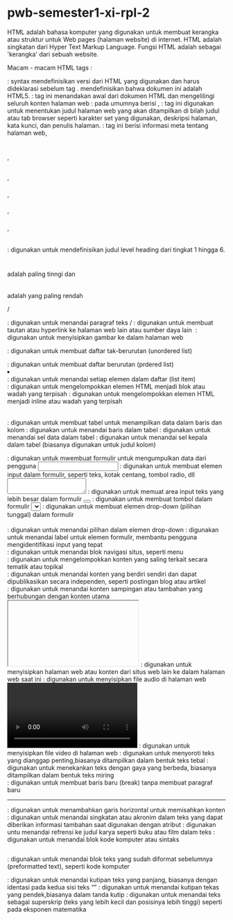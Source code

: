# pwb-semester1-xi-rpl-2

HTML adalah bahasa komputer yang digunakan untuk membuat kerangka atau struktur untuk Web pages (halaman website) di internet.
HTML adalah singkatan dari Hyper Text Markup Language.
Fungsi HTML adalah sebagai 'kerangka' dari sebuah website.

Macam - macam HTML tags :
<!DOCTYPE> : syntax mendefinisikan versi dari HTML yang digunakan dan harus dideklarasi sebelum tag <html>. <!DOCTYPE html>mendefinisikan bahwa dokumen ini adalah HTML5.
<html></html> : tag ini menandakan awal dari dokumen HTML dan mengelilingi seluruh konten halaman web
<head></head> : pada umumnya berisi <meta>, <title>, konten css/js internal maupun link ke file css/js eksternal.
<body></body> : tag ini berisi konten website yang ingin ditampilkan pada browser.
<title></title> : tag ini digunakan untuk menentukan judul halaman web yang akan ditampilkan di bilah judul atau tab browser seperti karakter set yang digunakan, deskripsi halaman, kata kunci, dan penulis halaman.
<meta> : tag ini berisi informasi meta tentang halaman web,
<h1></h1>, <h2></h2>, <h3></h3>, <h4></h4>, <h5></h5>, <h6></h6> : digunakan untuk mendefinisikan judul level heading dari tingkat 1 hingga 6. <h1></h1> adalah paling tinngi dan <h6></h6> adalah yang paling rendah
<p>/</p> : digunakan untuk menandai paragraf teks
<a>/</a> : digunakan untuk membuat tautan atau hyperlink ke halaman web lain atau sumber daya lain
<img> : digunakan untuk menyisipkan gambar ke dalam halaman web 
<ul></ul> : digunakan untuk membuat daftar tak-berurutan (unordered list)
<ol></ol> : digunakan untuk membuat daftar berurutan (prdered list)
<li></li> : digunakan untuk menandai setiap elemen dalam daftar (list item)
<div></div> : digunakan untuk mengelompokkan elemen HTML menjadi blok atau wadah yang terpisah
<span></span> : digunakan untuk mengelompokkan elemen HTML menjadi inline atau wadah yang terpisah
<table></table> : digunakan untuk membuat tabel untuk menampilkan data dalam baris dan kolom 
<tr></tr> : digunakan untuk menandai baris dalam tabel
<td></td> : digunakan untuk menandai sel data dalam tabel
<th></th> : digunakan untuk menandai sel kepala dalam tabel (biasanya digunakan untuk judul kolom)
<form></form> : digunakan untuk mwembuat formulir untuk mengumpulkan data dari pengguna 
<input> : digunakan untuk membuat elemen input dalam formulir, seperti teks, kotak centang, tombol radio, dll
<textarea></textarea> : digunakan untuk memuat area input teks yang lebih besar dalam formulir
<button></button> : digunakan untuk membuat tombol dalam formulir
<select></select> : digunakan untuk membuat elemen drop-down (pilihan tunggal) dalam formulir
<option></option> : digunakan untuk menandai pilihan dalam elemen drop-down
<label></label> : digunakan untuk menandai label untuk elemen formulir, membantu pengguna mengidentifikasi input yang tepat
<nav></nav> : digunakan untuk menandai blok navigasi situs, seperti menu
<section></section> : digunakan untuk mengelompokkan konten yang saling terkait secara tematik atau topikal
<article></article> : digunakan untuk menandai konten yang berdiri sendiri dan dapat dipublikasikan secara independen, seperti postingan blog atau artikel
<aside></aside> : digunakan untuk menandai konten sampingan atau tambahan yang berhubungan dengan konten utama
<iframe></iframe> : digunakan untuk menyisipkan halaman web atau konten dari situs web lain ke dalam halaman web saat ini
<audio></audio> : digunakan untuk menyisipkan file audio di halaman web 
<video></video> : digunakan untuk menyisipkan file video di halaman web
<strong></strong> : digunakan untuk menyoroti teks yang dianggap penting,biasanya ditampilkan dalam bentuk teks tebal
<em></em> : digunakan untuk menekankan teks dengan gaya yang berbeda, biasanya ditampilkan dalam bentuk teks miring 
<br> : digunakan untuk membuat baris baru (break) tanpa membuat paragraf baru
<hr> : digunakan untuk menambahkan garis horizontal untuk memisahkan konten
<abbr></abbr> : digunakan untuk menandai singkatan atau akronim dalam teks yang dapat diberikan informasi tambahan saat digunakan dengan atribut
<cite></cite> : digunakan untu menandai refrensi ke judul karya seperti buku atau film dalam teks 
<code></code> : digunakan untuk menandai blok kode komputer atau sintaks
<pre></pre> : digunakan untuk menandai blok teks yang sudah diformat sebelumnya (preformatted text), seperti kode komputer
<blockquote></blockquote> : digunakan untuk menandai kutipan teks yang panjang, biasanya dengan identasi pada kedua sisi teks
<q></q> : digunakan untuk menandai kutipan tekas yang pendek,biasanya dalam tanda kutip
<sub></sub : digunakan untuk menandai teks sebagai subskrip(teks yang lebih kecil dan posisinya lebih rendah) seperti pada rumus kimia
<sup></sup> : digunakan untuk menandai teks sebagai superskrip (teks yang lebih kecil dan posisinya lebih tinggi) seperti pada eksponen matematika
